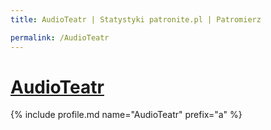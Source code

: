 ```yaml
---
title: AudioTeatr | Statystyki patronite.pl | Patromierz

permalink: /AudioTeatr
---
```


# [AudioTeatr](https://patronite.pl/AudioTeatr)

{% include profile.md name="AudioTeatr" prefix="a" %}
